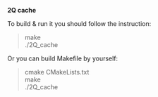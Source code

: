 **2Q cache**

To build & run it you should follow the instruction:

> make<br>
> ./2Q_cache

Or you can build Makefile by yourself:

> cmake CMakeLists.txt<br>
> make<br>
> ./2Q_cache
